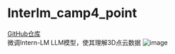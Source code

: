 # Interlm_camp4_point
[GitHub仓库](https://github.com/InternLM/Tutorial)    
微调Intern-LM LLM模型，使其理解3D点云数据
![image](https://github.com/user-attachments/assets/71a29ef5-f574-48cb-bde5-0fd5bc3b1976)
